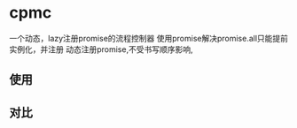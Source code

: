 # cpmc
一个动态，lazy注册promise的流程控制器
使用promise解决promise.all只能提前实例化，并注册
动态注册promise,不受书写顺序影响,


## 使用


## 对比
